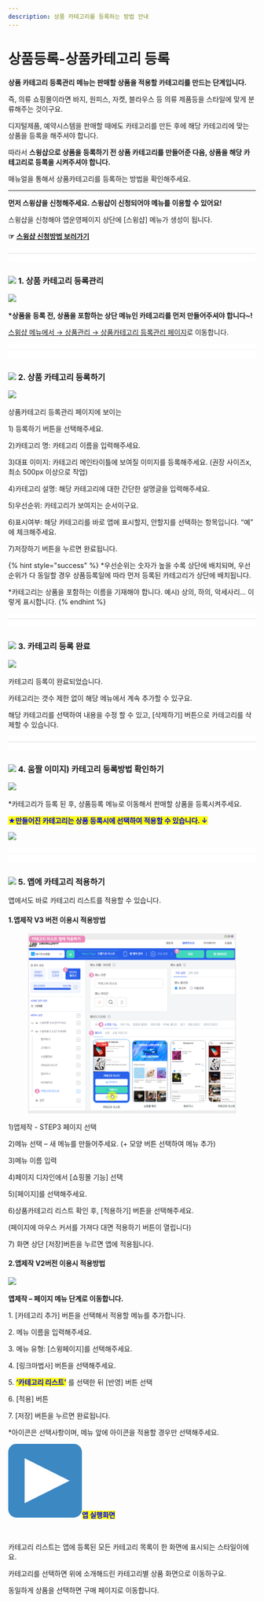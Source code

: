 ```yaml
---
description: 상품 카테고리를 등록하는 방법 안내
---
```


# 상품등록-상품카테고리 등록

**상품 카테고리 등록관리 메뉴는 판매할 상품을 적용할 카테고리를 만드는 단계입니다.**

즉, 의류 쇼핑몰이라면 바지, 원피스, 자켓, 블라우스 등 의류 제품등을 스타일에 맞게 분류해주는 것이구요.

디지털제품, 예약시스템을 판매할 때에도 카테고리를 만든 후에 해당 카테고리에 맞는 상품을 등록을 해주셔야 합니다.

따라서 **스윙샵으로 상품을 등록하기 전 상품 카테고리를 만들어준 다음, 상품을 해당 카테고리로 등록을 시켜주셔야 합니다.**

매뉴얼을 통해서 상품카테고리를 등록하는 방법을 확인해주세요.

***

**먼저 스윙샵을 신청해주세요. 스윙샵이 신청되어야 메뉴를 이용할 수 있어요!**

스윙샵을 신청해야 앱운영페이지 상단에 \[스윙샵] 메뉴가 생성이 됩니다.

**☞** [**스윙샵 신청방법 보러가기**](apply.md)

![](<../../.gitbook/assets/구분선 (1) (1).PNG>)

### ![](https://wp.swing2app.co.kr/wp-content/uploads/2020/04/%EB%8B%A8%EB%9D%BD1-1.png) **1. 상품 카테고리 등록관리**

![](https://wp.swing2app.co.kr/wp-content/uploads/2018/11/%EC%B9%B4%ED%85%8C%EA%B3%A0%EB%A6%AC%EB%93%B1%EB%A1%9D-1.png)

**\*상품을 등록 전, 상품을 포함하는 상단 메뉴인 카테고리를 먼저 만들어주셔야 합니다\~!**

[스윙샵 메뉴에서 → 상품관리 → 상품카테고리 등록관리 페이지](https://www.swing2app.co.kr/view/store\_product\_category)로 이동합니다.

![](<../../.gitbook/assets/구분선 (1) (1).PNG>)

### ![](https://wp.swing2app.co.kr/wp-content/uploads/2020/04/%EB%8B%A8%EB%9D%BD1-1.png) **2. 상품 카테고리 등록하기**

![](https://wp.swing2app.co.kr/wp-content/uploads/2018/11/%EC%8B%A4%EB%AC%BC%EC%83%81%ED%92%88%EB%93%B1%EB%A1%9D2\_19.09.png)

상품카테고리 등록관리 페이지에 보이는

1\) 등록하기 버튼을 선택해주세요.

2\)카테고리 명: 카테고리 이름을 입력해주세요.

3\)대표 이미지: 카테고리 메인타이틀에 보여질 이미지를 등록해주세요. (권장 사이즈x, 최소 500px 이상으로 작업)

4\)카테고리 설명: 해당 카테고리에 대한 간단한 설명글을 입력해주세요.

5\)우선순위: 카테고리가 보여지는 순서이구요.&#x20;

6\)표시여부: 해당 카테고리를 바로 앱에 표시할지, 안할지를 선택하는 항목입니다. “예” 에 체크해주세요.

7\)저장하기 버튼을 누르면 완료됩니다.

{% hint style="success" %}
\*우선순위는 숫자가 높을 수록 상단에 배치되며, 우선순위가 다 동일할 경우 상품등록일에 따라 먼저 등록된 카테고리가 상단에 배치됩니다.

\*카테고리는 상품을 포함하는 이름을 기재해야 합니다. 예시) 상의, 하의, 악세사리… 이렇게 표시합니다.
{% endhint %}

![](<../../.gitbook/assets/구분선 (1) (1).PNG>)

### ![](https://wp.swing2app.co.kr/wp-content/uploads/2020/04/%EB%8B%A8%EB%9D%BD1-1.png) **3. 카테고리 등록 완료**

![](https://wp.swing2app.co.kr/wp-content/uploads/2018/11/%EC%8B%A4%EB%AC%BC%EC%83%81%ED%92%88%EB%93%B1%EB%A1%9D3\_19.09.png)

카테고리 등록이 완료되었습니다.

카테고리는 갯수 제한 없이 해당 메뉴에서 계속 추가할 수 있구요.

해당 카테고리를 선택하여 내용을 수정 할 수 있고, \[삭제하기] 버튼으로 카테고리를 삭제할 수 있습니다.

![](<../../.gitbook/assets/구분선 (1) (1).PNG>)

### ![](https://wp.swing2app.co.kr/wp-content/uploads/2020/04/%EB%8B%A8%EB%9D%BD1-1.png) **4. 움짤 이미지) 카테고리 등록방법 확인하기**

![](https://wp.swing2app.co.kr/wp-content/uploads/2018/11/%EB%85%B9%ED%99%94\_2021\_02\_12\_11\_38\_32\_232-1.gif)

\*카테고리가 등록 된 후, 상품등록 메뉴로 이동해서 판매할 상품을 등록시켜주세요.



<mark style="color:blue;">**★만들어진 카테고리는 상품 등록시에  선택하여 적용할 수 있습니다. ↓**</mark>

![](https://wp.swing2app.co.kr/wp-content/uploads/2018/11/%EC%8A%A4%EC%9C%99%EC%83%B5-%EC%B9%B4%ED%85%8C%EA%B3%A0%EB%A6%AC22019.11.png)

![](<../../.gitbook/assets/구분선 (1) (1).PNG>)

### ![](https://wp.swing2app.co.kr/wp-content/uploads/2020/04/%EB%8B%A8%EB%9D%BD1-1.png) **5. 앱에 카테고리 적용하기**

앱에서도 바로 카테고리 리스트를 적용할 수 있습니다.

#### **1.앱제작 V3 버전 이용시 적용방법**

<figure><img src="../../.gitbook/assets/카테고리리스트.png" alt=""><figcaption></figcaption></figure>

1\)앱제작 - STEP3 페이지 선택

2\)메뉴 선택 – 새 메뉴를 만들어주세요. (+ 모양 버튼 선택하여 메뉴 추가)

3\)메뉴 이름 입력

4\)페이지 디자인에서 \[쇼핑몰 기능] 선택

5\)\[페이지]를 선택해주세요.&#x20;

6\)상품카테고리 리스트 확인 후, \[적용하기] 버튼을 선택해주세요.&#x20;

(페이지에 마우스 커서를 가져다 대면 적용하기 버튼이 열립니다)

7\) 화면 상단 \[저장]버튼을 누르면 앱에 적용됩니다.



#### **2.앱제작 V2버전 이용시 적용방법**

![](https://wp.swing2app.co.kr/wp-content/uploads/2018/11/%EC%B9%B4%ED%85%8C%EA%B3%A0%EB%A6%AC-%EB%A6%AC%EC%8A%A4%ED%8A%B8.png)

**앱제작 – 페이지 메뉴 단계로 이동합니다.**

1\. \[카테고리 추가] 버튼을 선택해서 적용할 메뉴를 추가합니다.&#x20;

2\. 메뉴 이름을 입력해주세요.

3\. 메뉴 유형: \[스윙페이지]를 선택해주세요.

4\. \[링크마법사] 버튼을 선택해주세요.

5\. <mark style="color:blue;">**‘카테고리 리스트’**</mark> 를 선택한 뒤 \[반영] 버튼 선택

6\. \[적용] 버튼

7\. \[저장] 버튼을 누르면 완료됩니다.

\*아이콘은 선택사항이며, 메뉴 앞에 아이콘을 적용할 경우만 선택해주세요.&#x20;



<img src="../../.gitbook/assets/image (9).png" alt="" data-size="line"><mark style="color:blue;">**앱 실행화면**</mark>

<div align="left">

<img src="https://wp.swing2app.co.kr/wp-content/uploads/2018/11/%EC%B9%B4%ED%85%8C%EA%B3%A0%EB%A6%AC%EB%A6%AC%EC%8A%A4%ED%8A%B81.png" alt="">

</div>

카테고리 리스트는 앱에 등록된 모든 카테고리 목록이 한 화면에 표시되는 스타일이에요.

카테고리를 선택하면 위에 소개해드린 카테고리별 상품 화면으로 이동하구요.

동일하게 상품을 선택하면 구매 페이지로 이동합니다.

